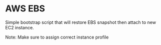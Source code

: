 AWS EBS 
===========
Simple bootstrap script that will restore EBS snapshot then attach to new EC2 instance. 

Note: Make sure to assign correct instance profile


